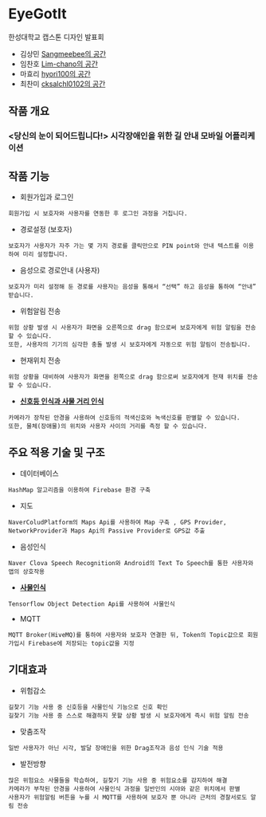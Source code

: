 # EyeGotIt
한성대학교 캡스톤 디자인 발표회
- 김상민 [Sangmeebee의 공간](https://github.com/Sangmeebee)
- 임찬호 [Lim-chano의 공간](https://github.com/Lim-chano)
- 마효리 [hyori100의 공간](https://github.com/hyori100)
- 최찬미 [cksalchl0102의 공간](https://github.com/cksalchl0102)
## 작품 개요
### <당신의 눈이 되어드립니다!> 시각장애인을 위한 길 안내 모바일 어플리케이션

## 작품 기능
* 회원가입과 로그인
```
회원가입 시 보호자와 사용자를 연동한 후 로그인 과정을 거칩니다. 
```
* 경로설정 (보호자)
```
보호자가 사용자가 자주 가는 몇 가지 경로를 클릭만으로 PIN point와 안내 텍스트를 이용하여 미리 설정합니다. 
```
* 음성으로 경로안내 (사용자) 
```
보호자가 미리 설정해 둔 경로를 사용자는 음성을 통해서 “선택” 하고 음성을 통하여 “안내” 받습니다. 
```
* 위험알림 전송
```
위험 상황 발생 시 사용자가 화면을 오른쪽으로 drag 함으로써 보호자에게 위험 알림을 전송 할 수 있습니다. 
또한, 사용자의 기기의 심각한 충돌 발생 시 보호자에게 자동으로 위험 알림이 전송됩니다. 
```
* 현재위치 전송
```
위험 상황을 대비하여 사용자가 화면을 왼쪽으로 drag 함으로써 보호자에게 현재 위치를 전송 할 수 있습니다. 
```
* [**신호등 인식과 사물 거리 인식**](https://github.com/Sangmeebee/Tensorflow-ObjectDetectionApi)
```
카메라가 장착된 안경을 사용하여 신호등의 적색신호와 녹색신호를 판별할 수 있습니다. 
또한, 물체(장애물)의 위치와 사용자 사이의 거리를 측정 할 수 있습니다. 
```

## 주요 적용 기술 및 구조

* 데이터베이스
```
HashMap 알고리즘을 이용하여 Firebase 환경 구축
```
* 지도
```
NaverColudPlatform의 Maps Api를 사용하여 Map 구축 , GPS Provider, NetworkProvider과 Maps Api의 Passive Provider로 GPS값 추출
```
* 음성인식
```
Naver Clova Speech Recognition와 Android의 Text To Speech를 통한 사용자와 앱의 상호작용
```
* [**사물인식**](https://github.com/Sangmeebee/Tensorflow-ObjectDetectionApi)
```
Tensorflow Object Detection Api를 사용하여 사물인식
```
* MQTT
```
MQTT Broker(HiveMQ)를 통하여 사용자와 보호자 연결한 뒤, Token의 Topic값으로 회원가입시 Firebase에 저장되는 topic값을 지정 
```



## 기대효과

* 위험감소
```
길찾기 기능 사용 중 신호등을 사물인식 기능으로 신호 확인 
길찾기 기능 사용 중 스스로 해결하지 못할 상황 발생 시 보호자에게 즉시 위험 알림 전송
```
* 맞춤조작
```
일반 사용자가 아닌 시각, 발달 장애인을 위한 Drag조작과 음성 인식 기술 적용
```
* 발전방향
```
많은 위험요소 사물들을 학습하여, 길찾기 기능 사용 중 위험요소를 감지하여 해결
카메라가 부착된 안경을 사용하여 사물인식 과정을 일반인의 시야와 같은 위치에서 판별
사용자가 위험알림 버튼을 누를 시 MQTT를 사용하여 보호자 뿐 아니라 근처의 경찰서로도 알림 전송
```
